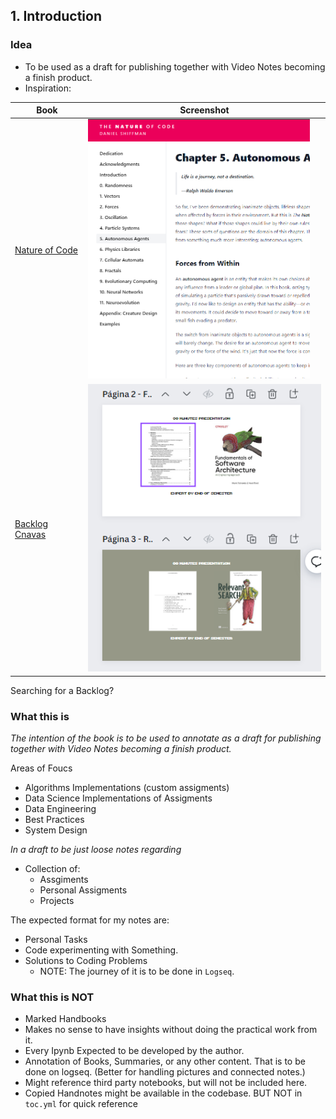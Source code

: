 ## 1. Introduction

### Idea

- To be used as a draft for publishing together with Video Notes becoming a finish product.
- Inspiration: 

| Book                                                                                   | Screenshot                         |
| -------------------------------------------------------------------------------------- | ---------------------------------- |
| [Nature of Code](https://natureofcode.com/)                                            | ![](./img/2024-04-11-12-59-56.png) |
| [Backlog Cnavas](https://www.canva.com/design/DAF5xlnHeIg/XQEhkWzBMrvRMLsLVbXBUw/edit) | ![](./img/2024-04-11-12-59-27.png) |


Searching for a Backlog?

### What this is

*The intention of the book is to be used to annotate as a draft for publishing together with Video Notes becoming a finish product.*

Areas of Foucs

- Algorithms Implementations (custom assigments)
- Data Science Implementations of Assigments 
- Data Engineering
- Best Practices
- System Design

*In a draft to be just loose notes regarding*

- Collection of:
  - Assgiments
  - Personal Assigments
  - Projects


The expected format for my notes are:

- Personal Tasks
- Code experimenting with Something.
- Solutions to Coding Problems
  - NOTE: The journey of it is to be done in `Logseq`.



### What this is NOT

- Marked Handbooks
- Makes no sense to have insights without doing the practical work from it. 
- Every Ipynb Expected to be developed by the author.
- Annotation of Books, Summaries, or any other content. That is to be done on logseq. (Better for handling pictures and connected notes.)
- Might reference third party notebooks, but will not be included here.
- Copied Handnotes might be available in the codebase. BUT NOT in `toc.yml` for quick reference








